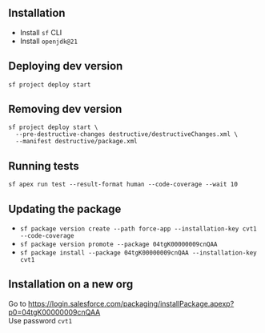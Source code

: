 ## Installation

- Install `sf` CLI
- Install `openjdk@21`

## Deploying dev version

```
sf project deploy start
```

## Removing dev version

```
sf project deploy start \
  --pre-destructive-changes destructive/destructiveChanges.xml \
  --manifest destructive/package.xml
```

## Running tests

```
sf apex run test --result-format human --code-coverage --wait 10
```

## Updating the package

- `sf package version create --path force-app --installation-key cvt1 --code-coverage`
- `sf package version promote --package 04tgK00000009cnQAA`
- `sf package install --package 04tgK00000009cnQAA --installation-key cvt1`

## Installation on a new org

Go to https://login.salesforce.com/packaging/installPackage.apexp?p0=04tgK00000009cnQAA \
Use password `cvt1`
